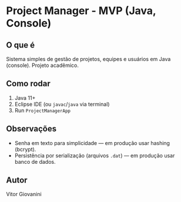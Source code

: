 # Project Manager - MVP (Java, Console)

## O que é
Sistema simples de gestão de projetos, equipes e usuários em Java (console). Projeto acadêmico.

## Como rodar
1. Java 11+
2. Eclipse IDE (ou `javac`/`java` via terminal)
3. Run `ProjectManagerApp`

## Observações
- Senha em texto para simplicidade — em produção usar hashing (bcrypt).
- Persistência por serialização (arquivos `.dat`) — em produção usar banco de dados.

## Autor
Vitor Giovanini
